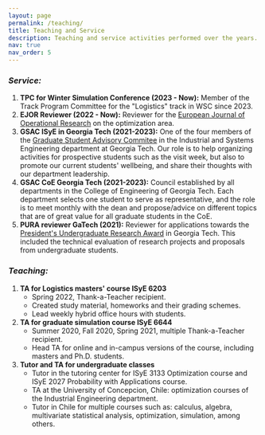 ```yaml
---
layout: page
permalink: /teaching/
title: Teaching and Service
description: Teaching and service activities performed over the years.
nav: true
nav_order: 5
---
```


### *Service:*

1. **TPC for Winter Simulation Conference (2023 - Now):** Member of the Track Program Committee for the "Logistics" track in WSC since 2023. 
1. **EJOR Reviewer (2022 - Now):** Reviewer for the <a href="https://www.sciencedirect.com/journal/european-journal-of-operational-research"> European Journal of Operational Research</a> on the optimization area.
1. **GSAC ISyE in Georgia Tech (2021-2023):** One of the four members of the <a href="https://www.isye.gatech.edu/academics/masters/current-students/graduate-student-advisory-council"> Graduate Student Advisory Commitee</a> in the Industrial and Systems Engineering department at Georgia Tech. Our role is to help organizing activities for prospective students such as the visit week, but also to promote our current students' wellbeing, and share their thoughts with our department leadership.
2. **GSAC CoE Georgia Tech (2021-2023):** Council established by all departments in the College of Engineering of Georgia Tech. Each department selects one student to serve as representative, and the role is to meet monthly with the dean and propose/advice on different topics that are of great value for all graduate students in the CoE.
3. **PURA reviewer GaTech (2021):** Reviewer for applications towards the <a href="https://undergradresearch.gatech.edu/pura-salary">President's Undergraduate Research Award</a> in Georgia Tech. This included the technical evaluation of research projects and proposals from undergraduate students.

### *Teaching:*

1. **TA for Logistics masters' course ISyE 6203**
    - Spring 2022, Thank-a-Teacher recipient.
    - Created study material, homeworks and their grading schemes.
    - Lead weekly hybrid office hours with students.
2. **TA for graduate simulation course ISyE 6644**
    - Summer 2020, Fall 2020, Spring 2021, multiple Thank-a-Teacher recipient.
    - Head TA for online and in-campus versions of the course, including masters and Ph.D. students.
3. **Tutor and TA for undergraduate classes**
    - Tutor in the tutoring center for ISyE 3133 Optimization course and ISyE 2027 Probability with Applications course.
    - TA at the University of Concepcion, Chile: optimization courses of the Industrial Engineering department.
    - Tutor in Chile for multiple courses such as: calculus, algebra, multivariate statistical analysis, optimization, simulation, among others.